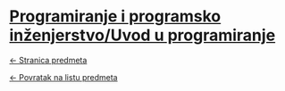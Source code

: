 # [Programiranje i programsko inženjerstvo/Uvod u programiranje](https://www.github.com/studosi-fer/PiPI)
[<- Stranica predmeta](https://www.fer.unizg.hr/predmet/uup_a)

[<- Povratak na listu predmeta](https://www.github.com/studosi/FER)